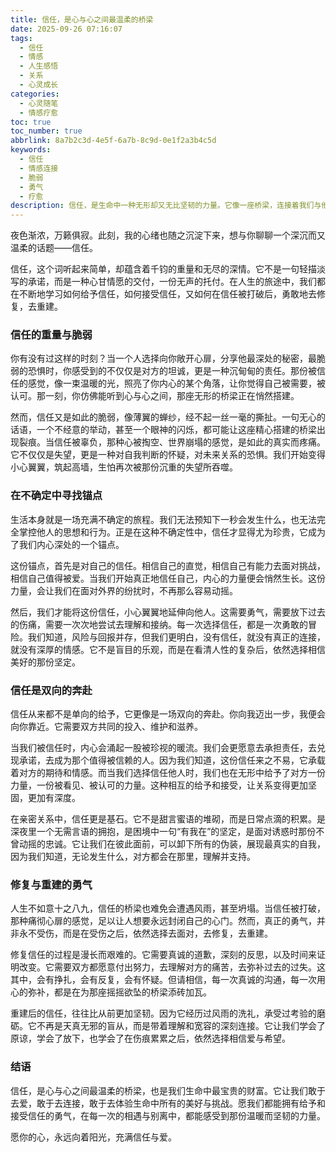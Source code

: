 ```yaml
---
title: 信任，是心与心之间最温柔的桥梁
date: 2025-09-26 07:16:07
tags:
  - 信任
  - 情感
  - 人生感悟
  - 关系
  - 心灵成长
categories:
  - 心灵随笔
  - 情感疗愈
toc: true
toc_number: true
abbrlink: 8a7b2c3d-4e5f-6a7b-8c9d-0e1f2a3b4c5d
keywords:
  - 信任
  - 情感连接
  - 脆弱
  - 勇气
  - 疗愈
description: 信任，是生命中一种无形却又无比坚韧的力量。它像一座桥梁，连接着我们与他人，也连接着我们与更深层次的自我。这篇文章将带你走进信任的内心世界，感受它的重量、它的脆弱，以及它在每一次重建后所带来的温暖与力量。
---
```


夜色渐浓，万籁俱寂。此刻，我的心绪也随之沉淀下来，想与你聊聊一个深沉而又温柔的话题——信任。

信任，这个词听起来简单，却蕴含着千钧的重量和无尽的深情。它不是一句轻描淡写的承诺，而是一种心甘情愿的交付，一份无声的托付。在人生的旅途中，我们都在不断地学习如何给予信任，如何接受信任，又如何在信任被打破后，勇敢地去修复，去重建。

### 信任的重量与脆弱

你有没有过这样的时刻？当一个人选择向你敞开心扉，分享他最深处的秘密，最脆弱的恐惧时，你感受到的不仅仅是对方的坦诚，更是一种沉甸甸的责任。那份被信任的感觉，像一束温暖的光，照亮了你内心的某个角落，让你觉得自己被需要，被认可。那一刻，你仿佛能听到心与心之间，那座无形的桥梁正在悄然搭建。

然而，信任又是如此的脆弱，像薄翼的蝉纱，经不起一丝一毫的撕扯。一句无心的话语，一个不经意的举动，甚至一个眼神的闪烁，都可能让这座精心搭建的桥梁出现裂痕。当信任被辜负，那种心被掏空、世界崩塌的感觉，是如此的真实而疼痛。它不仅仅是失望，更是一种对自我判断的怀疑，对未来关系的恐惧。我们开始变得小心翼翼，筑起高墙，生怕再次被那份沉重的失望所吞噬。

### 在不确定中寻找锚点

生活本身就是一场充满不确定的旅程。我们无法预知下一秒会发生什么，也无法完全掌控他人的思想和行为。正是在这种不确定性中，信任才显得尤为珍贵，它成为了我们内心深处的一个锚点。

这份锚点，首先是对自己的信任。相信自己的直觉，相信自己有能力去面对挑战，相信自己值得被爱。当我们开始真正地信任自己，内心的力量便会悄然生长。这份力量，会让我们在面对外界的纷扰时，不再那么容易动摇。

然后，我们才能将这份信任，小心翼翼地延伸向他人。这需要勇气，需要放下过去的伤痛，需要一次次地尝试去理解和接纳。每一次选择信任，都是一次勇敢的冒险。我们知道，风险与回报并存，但我们更明白，没有信任，就没有真正的连接，就没有深厚的情感。它不是盲目的乐观，而是在看清人性的复杂后，依然选择相信美好的那份坚定。

### 信任是双向的奔赴

信任从来都不是单向的给予，它更像是一场双向的奔赴。你向我迈出一步，我便会向你靠近。它需要双方共同的投入、维护和滋养。

当我们被信任时，内心会涌起一股被珍视的暖流。我们会更愿意去承担责任，去兑现承诺，去成为那个值得被信赖的人。因为我们知道，这份信任来之不易，它承载着对方的期待和情感。而当我们选择信任他人时，我们也在无形中给予了对方一份力量，一份被看见、被认可的力量。这种相互的给予和接受，让关系变得更加坚固，更加有深度。

在亲密关系中，信任更是基石。它不是甜言蜜语的堆砌，而是日常点滴的积累。是深夜里一个无需言语的拥抱，是困境中一句“有我在”的坚定，是面对诱惑时那份不曾动摇的忠诚。它让我们在彼此面前，可以卸下所有的伪装，展现最真实的自我，因为我们知道，无论发生什么，对方都会在那里，理解并支持。

### 修复与重建的勇气

人生不如意十之八九，信任的桥梁也难免会遭遇风雨，甚至坍塌。当信任被打破，那种痛彻心扉的感觉，足以让人想要永远封闭自己的心门。然而，真正的勇气，并非永不受伤，而是在受伤之后，依然选择去面对，去修复，去重建。

修复信任的过程是漫长而艰难的。它需要真诚的道歉，深刻的反思，以及时间来证明改变。它需要双方都愿意付出努力，去理解对方的痛苦，去弥补过去的过失。这其中，会有挣扎，会有反复，会有怀疑。但请相信，每一次真诚的沟通，每一次用心的弥补，都是在为那座摇摇欲坠的桥梁添砖加瓦。

重建后的信任，往往比从前更加坚韧。因为它经历过风雨的洗礼，承受过考验的磨砺。它不再是天真无邪的盲从，而是带着理解和宽容的深刻连接。它让我们学会了原谅，学会了放下，也学会了在伤痕累累之后，依然选择相信爱与希望。

### 结语

信任，是心与心之间最温柔的桥梁，也是我们生命中最宝贵的财富。它让我们敢于去爱，敢于去连接，敢于去体验生命中所有的美好与挑战。愿我们都能拥有给予和接受信任的勇气，在每一次的相遇与别离中，都能感受到那份温暖而坚韧的力量。

愿你的心，永远向着阳光，充满信任与爱。